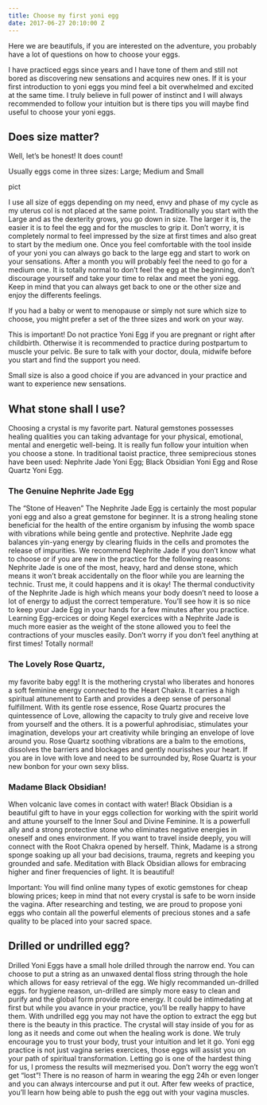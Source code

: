 ```yaml
---
title: Choose my first yoni egg
date: 2017-06-27 20:10:00 Z
---
```


Here we are beautifuls, if you are interested on the adventure, you probably have a lot of questions on how to choose your eggs.

I have practiced eggs since years and I have tone of them and still not bored as discovering new sensations and acquires new ones. 
If it is your first introduction to yoni eggs you mind feel a bit overwhelmed and excited at the same time. I truly believe in full power of instinct and I will  always recommended to follow your intuition but is there tips you will maybe find useful to choose your yoni eggs.

## Does size matter?
Well, let’s be honest! It does count!

Usually eggs come in three sizes: Large; Medium and Small

pict
 
I use all size of eggs depending on my need, envy and phase of my cycle as my uterus col is not placed at the same point. 
Traditionally you start with the Large and as the dexterity grows, you go down in size. The larger it is, the easier it is to feel the egg and for the muscles to grip it. 
Don’t worry, it is completely normal to feel impressed by the size at first times and also great to start by the medium one. Once you feel comfortable with the tool inside of your yoni you can always go back to the large egg and start to work on your sensations. After a month you will probably feel the need to go for a medium one. 
It is totally normal to don’t feel the egg at the beginning, don’t discourage yourself and take your time to relax and meet the yoni egg. 
Keep in mind that you can always get back to one or the other size and enjoy the differents feelings.

If you had a baby or went to menopause or simply not sure which size to choose, you might prefer a set of the three sizes and work on your way. 

This is important! Do not practice Yoni Egg if you are pregnant or right after childbirth. Otherwise it is recommended to practice during postpartum to muscle your pelvic. Be sure to talk with your doctor, doula, midwife before you start and find the support you need. 

Small size is also a good choice if you are advanced in your practice and want to experience new sensations. 


## What stone shall I use? 
Choosing a crystal is my favorite part. Natural gemstones possesses healing qualities you can taking advantage for your physical, emotional, mental and energetic well-being. It is really fun follow your intuition when you choose a stone. 
In traditional taoist practice, three semiprecious stones have been used: Nephrite Jade Yoni Egg; Black Obsidian Yoni Egg and Rose Quartz Yoni Egg.

### The Genuine Nephrite Jade Egg
The “Stone of Heaven” 
The Nephrite Jade Egg is certainly the most popular yoni egg and also a great gemstone for beginner. It is a strong healing stone beneficial for the health of the entire organism by infusing the womb space with vibrations while being gentle and protective.  Nephrite Jade egg balances yin-yang energy by clearing fluids in the cells and promotes the release of impurities. 
We recommend Nephrite Jade if you don’t know what to choose or if you are new in the practice for the following reasons:
Nephrite Jade is one of the most, heavy, hard and dense stone, which means it won’t break accidentally on the floor while you are learning the technic. Trust me, it could happens and it is okay!
The thermal conductivity of the Nephrite Jade is high which means your body doesn’t need to loose a lot of energy to adjust the correct temperature. You’ll see how it is so nice to keep your Jade Egg in your hands for a few minutes after you practice.
Learning Egg-ercices or doing Kegel exercices with a Nephrite Jade is much more easier as the weight of the stone allowed you to feel the contractions of your muscles easily. Don’t worry if you don’t feel anything at first times! Totally normal! 


### The Lovely Rose Quartz, 
my favorite baby egg! 
It is the mothering crystal who liberates and honores a soft feminine energy connected to the Heart Chakra. It carries a high spiritual attunement to Earth and provides a deep sense of personal fulfillment.
With its gentle rose essence, Rose Quartz procures the quintessence of Love, allowing the capacity to truly give and receive love from yourself and the others. 
It is a powerful aphrodisiac, stimulates your imagination, develops your art creativity while bringing an envelope of love around you.
Rose Quartz soothing vibrations are a balm to the emotions, dissolves the barriers and blockages and gently nourisshes your heart. 
If you are in love with love and need to be surrounded by, Rose Quartz is your new bonbon for your own sexy bliss. 

### Madame Black Obsidian!
When volcanic lave comes in contact with water! 
Black Obsidian is a beautiful gift to have in your eggs collection for working with the spirit world and attune yourself to the Inner Soul and Divine Feminine. It is a powerfull ally and a strong protective stone who eliminates negative energies in oneself and ones environment. If you want to travel inside deeply, you will connect with the Root Chakra opened by herself. 
Think, Madame is a strong sponge soaking up all your bad decisions, trauma, regrets and keeping you grounded and safe. Meditation with Black Obsidian allows for embracing higher and finer frequencies of light. It is beautiful!

Important:  You will find online many types of exotic gemstones for cheap blowing prices; keep in mind that not every crystal is safe to be worn inside the vagina. After researching and testing, we are proud to propose yoni eggs who contain all the powerful elements of precious stones and a safe quality to be placed into your sacred space. 

## Drilled or undrilled egg?
Drilled Yoni Eggs have a small hole drilled through the narrow end. You can choose to put a string as an unwaxed dental floss string through the hole which allows for easy retrieval of the egg. 
We higly recommanded un-drilled eggs. 
for hygiene reason, un-drilled are simply more easy to clean and purify and the global form provide more energy. It could be intimedating at first but while you avance in your practice, you’ll be really happy to have them. With undrilled egg you may not have the option to extract the egg but there is the beauty in this practice. The crystal will stay inside of you for as long as it needs and come out when the healing work is done. 
We truly encourage you to trust your body, trust your intuition and let it go. 
Yoni egg practice is not just vagina series exercices, those eggs will assist you on your path of spiritual transformation. 
Letting go is one of the hardest thing for us, I promess the results will mezmerised you.
Don’t worry the egg won’t get “lost”! There is no reason of harm in wearing the egg 24h or even longer and you can always intercourse and put it out.
After few weeks of practice, you’ll learn how being able to push the egg out with your vagina muscles.
